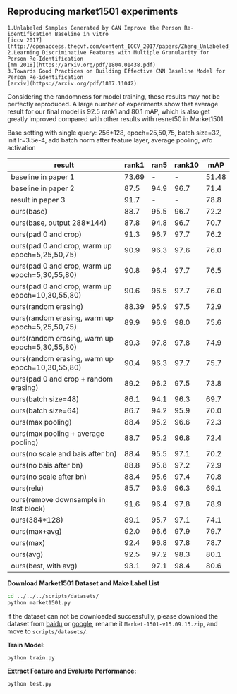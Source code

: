 ## Reproducing market1501 experiments
    1.Unlabeled Samples Generated by GAN Improve the Person Re-identification Baseline in vitro
    [iccv 2017](http://openaccess.thecvf.com/content_ICCV_2017/papers/Zheng_Unlabeled_Samples_Generated_ICCV_2017_paper.pdf)
    2.Learning Discriminative Features with Multiple Granularity for Person Re-Identification
    [mm 2018](https://arxiv.org/pdf/1804.01438.pdf)
    3.Towards Good Practices on Building Effective CNN Baseline Model for Person Re-identification
    [arxiv](https://arxiv.org/pdf/1807.11042)

Considering the randomness for model training, these results may not be perfectly reproduced. A large number of experiments show that average result for our final model is 92.5 rank1 and 80.1 mAP, which is also get greatly improved compared with other results with resnet50 in Market1501.

Base setting with single query: 256*128, epoch=25,50,75, batch size=32, init lr=3.5e-4, add batch norm after feature layer, average pooling, w/o activation

result | rank1  | ran5 | rank10 | mAP
--- | --- | --- | --- | ---
baseline in paper 1 | 73.69 | - | - | 51.48
baseline in paper 2 | 87.5 | 94.9 | 96.7 | 71.4
result in paper 3 | 91.7 | - | - | 78.8
ours(base) | 88.7 | 95.5 | 96.7 | 72.2
ours(base, output 288*144) | 87.8 | 94.8 | 96.7 | 70.7
ours(pad 0 and crop) | 91.3 | 96.7 | 97.7 | 76.2
ours(pad 0 and crop, warm up epoch=5,25,50,75) | 90.9 | 96.3 | 97.6 | 76.0
ours(pad 0 and crop, warm up epoch=5,30,55,80) | 90.8 | 96.4 | 97.7 | 76.5
ours(pad 0 and crop, warm up epoch=10,30,55,80) | 90.6 | 96.5 | 97.7 | 76.0
ours(random erasing) | 88.39 | 95.9 | 97.5 | 72.9
ours(random erasing, warm up epoch=5,25,50,75) | 89.9 | 96.9 | 98.0 | 75.6
ours(random erasing, warm up epoch=5,30,55,80) | 89.3 | 97.8 | 97.8 | 74.9
ours(random erasing, warm up epoch=10,30,55,80) | 90.4 | 96.3 | 97.7 | 75.7
ours(pad 0 and crop + random erasing) | 89.2 | 96.2 | 97.5 | 73.8
ours(batch size=48) | 86.1 | 94.1 | 96.3 | 69.7
ours(batch size=64) | 86.7 | 94.2 | 95.9 | 70.0
ours(max pooling) | 88.4 | 95.2 | 96.6 | 72.3
ours(max pooling + average pooling) | 88.7 | 95.2 | 96.8 | 72.4
ours(no scale and bais after bn) | 88.4 | 95.5 | 97.1 | 70.2  
ours(no bais after bn) | 88.8 | 95.8 | 97.2 | 72.9
ours(no scale after bn) | 88.4 | 95.6 | 97.4 | 70.8
ours(relu) | 85.7 | 93.9 | 96.3 | 69.1
ours(remove downsample in last block) | 91.6 | 96.4 | 97.8 | 78.9
ours(384*128) | 89.1 | 95.7 | 97.1 | 74.1
ours(max+avg) | 92.0 | 96.6 | 97.9 | 79.7
ours(max) | 92.4 | 96.8 | 97.8 | 78.7
ours(avg) | 92.5 | 97.2 | 98.3 | 80.1
ours(best, with avg) | 93.1 | 97.1 | 98.4 | 80.6


**Download Market1501 Dataset and Make Label List**

```bash
cd ../../../scripts/datasets/
python market1501.py
```
if the dataset can not be downloaded successfully, please download the dataset from [baidu](https://pan.baidu.com/s/1ntIi2Op) or [google](https://drive.google.com/file/d/0B8-rUzbwVRk0c054eEozWG9COHM/view?usp=sharing), rename it `Market-1501-v15.09.15.zip`, and move to `scripts/datasets/`.

**Train Model:**

```bash
python train.py
```

**Extract Feature and Evaluate Performance:**

```bash
python test.py
```
